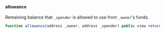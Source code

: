 #### allowance

Remaining balance that `_spender` is allowed to use from `_owner`'s funds.

``` js
function allowance(address _owner, address _spender) public view returns (uint256 remainingFunds)
```

